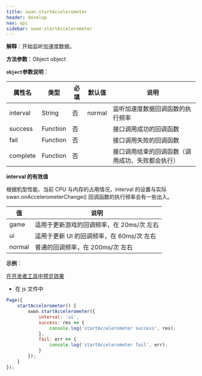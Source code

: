 ```yaml
---
title: swan.startAccelerometer
header: develop
nav: api
sidebar: swan-startAccelerometer
---
```


 
**解释**：开始监听加速度数据。

**方法参数**：Object object

**`object`参数说明**：

|属性名 |类型  |必填 | 默认值 |说明|
|---- | ---- | ---- | ----|----|
|interval|String |否 |normal|监听加速度数据回调函数的执行频率|
|success |Function  |  否 | |  接口调用成功的回调函数|
|fail  |  Function |   否 | | 接口调用失败的回调函数|
|complete |   Function |   否  | |接口调用结束的回调函数（调用成功、失败都会执行）|

**interval 的有效值**

根据机型性能、当前 CPU 与内存的占用情况，interval 的设置与实际 swan.onAccelerometerChange() 回调函数的执行频率会有一些出入。

|值 |说明|
|---- | ---- |
|game |适用于更新游戏的回调频率，在 20ms/次 左右|
|ui |适用于更新 UI 的回调频率，在 60ms/次 左右|
|normal |普通的回调频率，在 200ms/次 左右|

**示例**：

<a href="swanide://fragment/0ed5fe5e4d0957055cd7669fd83612731569478872196" title="在开发者工具中预览效果" target="_self">在开发者工具中预览效果</a>

* 在 js 文件中

```js
Page({
    startAccelerometer() {
        swan.startAccelerometer({
            interval: 'ui',
            success: res => {
                console.log('startAccelerometer success', res);
            },
            fail: err => {
                console.log('startAccelerometer fail', err);
            }
        });
    }
});
```

